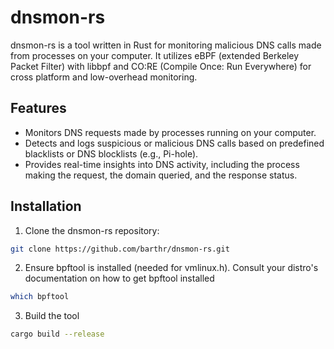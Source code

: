 # dnsmon-rs

dnsmon-rs is a tool written in Rust for monitoring malicious DNS calls made from processes on your computer. It utilizes eBPF (extended Berkeley Packet Filter) with libbpf and CO:RE (Compile Once: Run Everywhere) for cross platform and low-overhead monitoring.

## Features

- Monitors DNS requests made by processes running on your computer.
- Detects and logs suspicious or malicious DNS calls based on predefined blacklists or DNS blocklists (e.g., Pi-hole).
- Provides real-time insights into DNS activity, including the process making the request, the domain queried, and the response status.

## Installation

1. Clone the dnsmon-rs repository:

```bash
git clone https://github.com/barthr/dnsmon-rs.git
```

2. Ensure bpftool is installed (needed for vmlinux.h). Consult your distro's documentation on how to get bpftool installed
```bash
which bpftool
```

3. Build the tool
```bash
cargo build --release
```